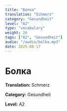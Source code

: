 ```yaml
---
title: "Болка"
translation: "Schmerz"
category: "Gesundheit"
level: "A2"
type: "vocabulary"
weight: 20
tags: ["A2", "Gesundheit"]
audio: "/audio/bolka.mp3"
date: 2025-08-17
---
```


# Болка

**Translation:** Schmerz

**Category:** Gesundheit

**Level:** A2

